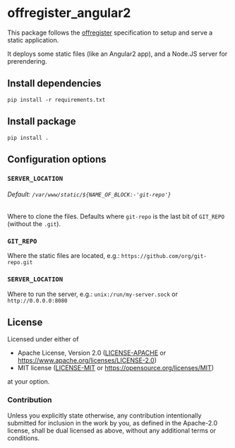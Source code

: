 offregister_angular2
====================
This package follows the [offregister](https://github.com/offscale/offregister) specification to setup and serve a static application.

It deploys some static files (like an Angular2 app), and a Node.JS server for prerendering.

## Install dependencies

    pip install -r requirements.txt

## Install package

    pip install .

## Configuration options

### `SERVER_LOCATION`
###### Default: `/var/www/static/${NAME_OF_BLOCK:-'git-repo'}`
Where to clone the files. Defaults where `git-repo` is the last bit of `GIT_REPO` (without the `.git`).
 
### `GIT_REPO`
Where the static files are located, e.g.: `https://github.com/org/git-repo.git ` 
    
### `SERVER_LOCATION`
Where to run the server, e.g.: `unix:/run/my-server.sock` or `http://0.0.0.0:8080`

## License

Licensed under either of

- Apache License, Version 2.0 ([LICENSE-APACHE](LICENSE-APACHE) or <https://www.apache.org/licenses/LICENSE-2.0>)
- MIT license ([LICENSE-MIT](LICENSE-MIT) or <https://opensource.org/licenses/MIT>)

at your option.

### Contribution

Unless you explicitly state otherwise, any contribution intentionally submitted
for inclusion in the work by you, as defined in the Apache-2.0 license, shall be
dual licensed as above, without any additional terms or conditions.
